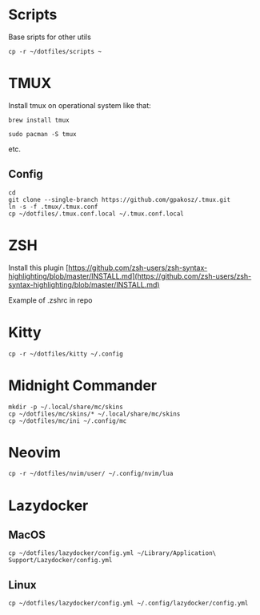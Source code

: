 # Scripts
Base sripts for other utils

```shell
cp -r ~/dotfiles/scripts ~
```

# TMUX

Install tmux on operational system like that:

```shell
brew install tmux
```

```shell
sudo pacman -S tmux

```

etc.

## Config
```
cd
git clone --single-branch https://github.com/gpakosz/.tmux.git
ln -s -f .tmux/.tmux.conf
cp ~/dotfiles/.tmux.conf.local ~/.tmux.conf.local
```

# ZSH

Install this plugin [https://github.com/zsh-users/zsh-syntax-highlighting/blob/master/INSTALL.md](https://github.com/zsh-users/zsh-syntax-highlighting/blob/master/INSTALL.md)

Example of .zshrc in repo


# Kitty
```shell
cp -r ~/dotfiles/kitty ~/.config
```


# Midnight Commander
```shell
mkdir -p ~/.local/share/mc/skins
cp ~/dotfiles/mc/skins/* ~/.local/share/mc/skins
cp ~/dotfiles/mc/ini ~/.config/mc
```


# Neovim
```shell
cp -r ~/dotfiles/nvim/user/ ~/.config/nvim/lua 
```


# Lazydocker

## MacOS
```shell
cp ~/dotfiles/lazydocker/config.yml ~/Library/Application\ Support/Lazydocker/config.yml
```

## Linux
```shell
cp ~/dotfiles/lazydocker/config.yml ~/.config/lazydocker/config.yml
```
